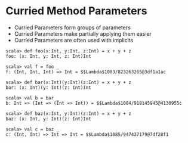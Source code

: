 # Curried Method Parameters

- Curried Parameters form groups of parameters
- Curried Parameters make partially applying them easier
- Curried Parameters are often used with implicits

```
scala> def foo(x:Int, y:Int, z:Int) = x + y + z
foo: (x: Int, y: Int, z: Int)Int

scala> val f = foo _
f: (Int, Int, Int) => Int = $$Lambda$1083/823263265@3df1a1ac

scala> def bar(x:Int)(y:Int)(z:Int) = x + y + z
bar: (x: Int)(y: Int)(z: Int)Int

scala> val b = bar _
b: Int => (Int => (Int => Int)) = $$Lambda$1084/918145945@4130955c

scala> def baz(x:Int, y:Int)(z:Int) = x + y + z
baz: (x: Int, y: Int)(z: Int)Int

scala> val c = baz _
c: (Int, Int) => Int => Int = $$Lambda$1085/947437179@7df28f1
```
